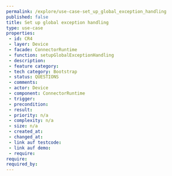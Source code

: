 ```yaml
---
permalink: /explore/use-case-set_up_global_exception_handling
published: false
title: Set up global exception handling
type: use-case
properties:
 - id: CR4
 - layer: Device
 - facade: ConnectorRuntime
 - function: setupGlobalExceptionHandling
 - description: 
 - feature category: 
 - tech category: Bootstrap
 - status: QUESTIONS
 - comments: 
 - actor: Device
 - component: ConnectorRuntime
 - trigger: 
 - precondition: 
 - result: 
 - priority: n/a
 - complexity: n/a
 - size: n/a
 - created_at: 
 - changed_at: 
 - link auf testcode: 
 - link auf demo: 
 - require: 
require:
required_by:
---
```


